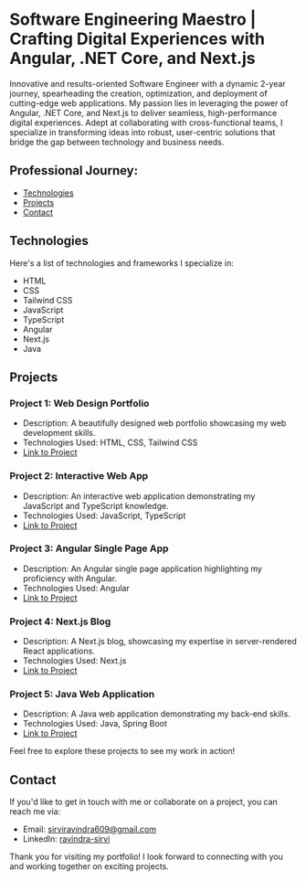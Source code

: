 # Software Engineering Maestro | Crafting Digital Experiences with Angular, .NET Core, and Next.js


Innovative and results-oriented Software Engineer with a dynamic 2-year journey, spearheading the creation, optimization, and deployment of cutting-edge web applications. My passion lies in leveraging the power of Angular, .NET Core, and Next.js to deliver seamless, high-performance digital experiences. Adept at collaborating with cross-functional teams, I specialize in transforming ideas into robust, user-centric solutions that bridge the gap between technology and business needs.

## Professional Journey:

- [Technologies](#technologies)
- [Projects](#projects)
- [Contact](#contact)

## Technologies

Here's a list of technologies and frameworks I specialize in:

- HTML
- CSS
- Tailwind CSS
- JavaScript
- TypeScript
- Angular
- Next.js
- Java

## Projects

### Project 1: Web Design Portfolio

- Description: A beautifully designed web portfolio showcasing my web development skills.
- Technologies Used: HTML, CSS, Tailwind CSS
- [Link to Project](#)

### Project 2: Interactive Web App

- Description: An interactive web application demonstrating my JavaScript and TypeScript knowledge.
- Technologies Used: JavaScript, TypeScript
- [Link to Project](#)

### Project 3: Angular Single Page App

- Description: An Angular single page application highlighting my proficiency with Angular.
- Technologies Used: Angular
- [Link to Project](#)

### Project 4: Next.js Blog

- Description: A Next.js blog, showcasing my expertise in server-rendered React applications.
- Technologies Used: Next.js
- [Link to Project](#)

### Project 5: Java Web Application

- Description: A Java web application demonstrating my back-end skills.
- Technologies Used: Java, Spring Boot
- [Link to Project](#)

Feel free to explore these projects to see my work in action!

## Contact

If you'd like to get in touch with me or collaborate on a project, you can reach me via:

- Email: [sirviravindra609@gmail.com](mailto:sirviravindra609@gmail.com)
- LinkedIn: [ravindra-sirvi](https://www.linkedin.com/in/ravindra-sirvi-a3a260187/)

Thank you for visiting my portfolio! I look forward to connecting with you and working together on exciting projects.
